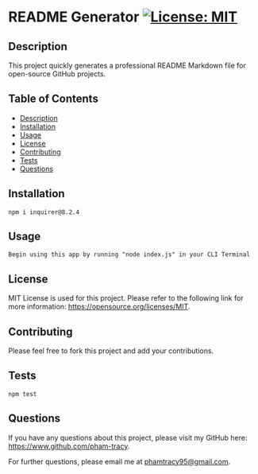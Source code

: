 
  
  # README Generator [![License: MIT](https://img.shields.io/badge/License-MIT-yellow.svg)](https://opensource.org/licenses/MIT)

  ## Description

  This project quickly generates a professional README Markdown file for open-source GitHub projects.


  ## Table of Contents

  * [Description](#description)  
  * [Installation](#installation)  
  * [Usage](#usage)  
  * [License](#license)  
  * [Contributing](#contributing)  
  * [Tests](#tests)  
  * [Questions](#questions)  

  ## Installation

    npm i inquirer@8.2.4


  ## Usage

    Begin using this app by running "node index.js" in your CLI Terminal


  ## License

  MIT License is used for this project. Please refer to the following link for more information: https://opensource.org/licenses/MIT.


  ## Contributing
  Please feel free to fork this project and add your contributions.


  ## Tests

    npm test


  ## Questions

  If you have any questions about this project, please visit my GitHub here: https://www.github.com/pham-tracy.

  For further questions, please email me at phamtracy95@gmail.com.
  